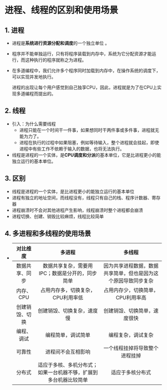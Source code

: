 # 进程、线程的区别和使用场景

## 1. 进程

- 进程是**系统进行资源分配和调度**的一个独立单位 。

- 程序并不能单独运行，只有将程序装载到内存中，系统为它分配资源才能运行，而这种执行的程序就称之为进程。 

- 在多道编程中，我们允许多个程序同时加载到内存中，在操作系统的调度下，可以实现并发地执行。 

  进程的出现让每个用户感觉到自己独享CPU，因此，进程就是为了在CPU上实现多道编程而提出的。 

## 2. 线程

- 引入：为什么需要线程
  - 进程只能在一个时间干一件事，如果想同时干两件事或多件事，进程就无能为力了。
  - 进程在执行的过程中如果阻塞，例如等待输入，整个进程就会挂起，即使进程中有些工作不依赖于输入的数据，也将无法执行。
- 线程是进程的一个实体，是**CPU调度和分派**的基本单位，它是比进程更小的能独立运行的基本单位。

## 3. 区别

- 线程是进程的一个实体，是比进程更小的能独立运行的基本单位
- 进程有独立的地址空间，而线程没有，线程只有自己的栈、程序计数器、寄存器
- 进程崩溃时不会对其他进程产生影响，线程崩溃时整个进程都会崩溃
- 进程切换、创建、销毁比较麻烦，线程比较简单

## 4. 多进程和多线程的使用场景

- |    对比维度    |                            多进程                            |                            多线程                            |
  | :------------: | :----------------------------------------------------------: | :----------------------------------------------------------: |
  | 数据共享、同步 |       数据共享复杂，需要用IPC；数据是分开的，同步简单        | 因为共享进程数据，数据共享简单，但也是因为这个原因导致同步复杂 |
  |   内存、CPU    |              占用内存多，切换复杂，CPU利用率低               |              占用内存少，切换简单，CPU利用率高               |
  | 创建销毁、切换 |                  创建销毁、切换复杂，速度慢                  |                 创建销毁、切换简单，速度很快                 |
  |   编程、调试   |                      编程简单，调试简单                      |                      编程复杂，调试复杂                      |
  |     可靠性     |                      进程间不会互相影响                      |                一个线程挂掉将导致整个进程挂掉                |
  |     分布式     | 适应于多核、多机分布式；如果一台机器不够，扩展到多台机器比较简单 |                       适应于多核分布式                       |
